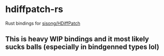 # hdiffpatch-rs
Rust bindings for [sisong/HDiffPatch](https://github.com/sisong/HDiffPatch)

## This is heavy WIP bindings and it most likely sucks balls (especially in bindgenned types lol)

